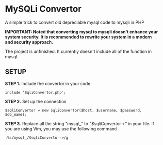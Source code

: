 MySQLi Convertor
===========

A simple trick to convert old depreciable mysql code to mysqli in PHP

**IMPORTANT: Noted that converting mysql to mysqli doesn't enhance your system security. It is recommended to rewrite your system in a modern and security approach.**

The project is unfinished. It currently doesn't include all of the function in mysql. 

SETUP
------


**STEP 1.** Include the convertor in your code
```
include 'SqliConvertor.php'; 
```

**STEP 2.** Set up the connection
```
$sqliConvertor = new SqliConvertor($host, $username, $password, $db_name);
```

**STEP 3.** Replace all the string "mysql_" to "$sqliConvertor->" in your file. If you are using Vim, you may use the following command
```
:%s/mysql_/$sqliConvertor->/g
```
